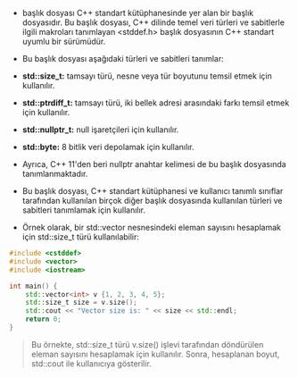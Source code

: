 - <cstddef> başlık dosyası C++ standart kütüphanesinde yer alan bir başlık dosyasıdır. Bu başlık dosyası, C++ dilinde temel veri türleri ve sabitlerle ilgili makroları tanımlayan <stddef.h> başlık dosyasının C++ standart uyumlu bir sürümüdür.

- Bu başlık dosyası aşağıdaki türleri ve sabitleri tanımlar:

- **std::size_t:** tamsayı türü, nesne veya tür boyutunu temsil etmek için kullanılır.
- **std::ptrdiff_t:** tamsayı türü, iki bellek adresi arasındaki farkı temsil etmek için kullanılır.
- **std::nullptr_t:** null işaretçileri için kullanılır.
- **std::byte:** 8 bitlik veri depolamak için kullanılır.
- Ayrıca, C++ 11'den beri nullptr anahtar kelimesi de bu başlık dosyasında tanımlanmaktadır.

- Bu başlık dosyası, C++ standart kütüphanesi ve kullanıcı tanımlı sınıflar tarafından kullanılan birçok diğer başlık dosyasında kullanılan türleri ve sabitleri tanımlamak için kullanılır.

- Örnek olarak, bir std::vector nesnesindeki eleman sayısını hesaplamak için std::size_t türü kullanılabilir:

```CPP
#include <cstddef>
#include <vector>
#include <iostream>

int main() {
    std::vector<int> v {1, 2, 3, 4, 5};
    std::size_t size = v.size();
    std::cout << "Vector size is: " << size << std::endl;
    return 0;
}

```

> Bu örnekte, std::size_t türü v.size() işlevi tarafından döndürülen eleman sayısını hesaplamak için kullanılır. Sonra, hesaplanan boyut, std::cout ile kullanıcıya gösterilir.
